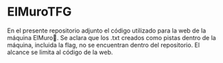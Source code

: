 # ElMuroTFG
En el presente repositorio adjunto el código utilizado para la web de la máquina ElMuro🐺. Se aclara que los .txt creados como pistas dentro de la máquina, incluida la flag, no se encuentran dentro del repositorio. El alcance se limita al código de la web.
